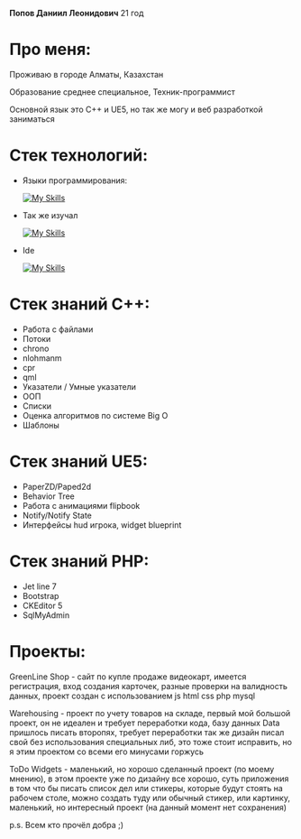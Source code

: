 __Попов Даниил Леонидович__ 21 год
# Про меня:
Проживаю в городе Алматы, Казахстан

Образование среднее специальное, Техник-программист

Основной язык это С++ и UE5, но так же могу и веб разработкой заниматься
# Стек технологий:
- Языки программирования:

  [![My Skills](https://skillicons.dev/icons?i=cpp,cmake,qt,unreal,html,css,js,php,mysql)](https://skillicons.dev)

- Так же изучал

  [![My Skills](https://skillicons.dev/icons?i=cs,unity,github)](https://skillicons.dev)

- Ide

  [![My Skills](https://skillicons.dev/icons?i=qt,clion,visualstudio,vscode)](https://skillicons.dev)

# Стек знаний C++:
- Работа с файлами
- Потоки
- chrono
- nlohmanm
- cpr
- qml
- Указатели / Умные указатели
- ООП
- Списки
- Оценка алгоритмов по системе Big O
- Шаблоны

# Стек знаний UE5:
- PaperZD/Paped2d
- Behavior Tree
- Работа с анимациями flipbook
- Notify/Notify State
- Интерфейсы hud игрока, widget blueprint

# Стек знаний PHP:
- Jet line 7
- Bootstrap
- CKEditor 5
- SqlMyAdmin

# Проекты:

GreenLine Shop - сайт по купле продаже видеокарт, имеется регистрация, вход создания карточек, разные проверки на валидность данных, проект создан с использованием js html css php mysql

Warehousing - проект по учету товаров на складе, первый мой большой проект, он не идеален и требует переработки кода, базу данных Data пришлось писать второпях, требует переработки так же дизайн писал свой без использования специальных либ, это тоже стоит исправить, но я этим проектом со всеми его минусами горжусь

ToDo Widgets - маленький, но хорошо сделанный проект (по моему мнению), в этом проекте уже по дизайну все хорошо, суть приложения в том что бы писать список дел или стикеры, которые будут стоять на рабочем столе, можно создать туду или обычный стикер, или картинку, маленький, но интересный проект (на данный момент нет сохранения)

p.s.
Всем кто прочёл добра ;)
